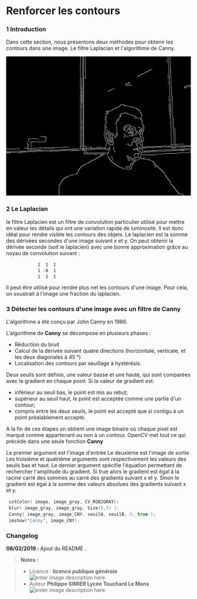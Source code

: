 ﻿Renforcer les contours
===================

### 1 Introduction
Dans cette section, nous présentons deux méthodes  pour obtenir les contours dans une image. Le filtre Laplacian et l'algorithme de Canny.

![Canny detection des contours](/04_RenforcementContours/Canny_screenshot_06.02.2019.png)

### 2 Le Laplacian

le filtre Laplacien est un filtre de convolution particulier utilisé pour mettre en valeur les détails  qui ont une variation rapide de luminosité. Il est donc idéal pour rendre visible les contours des objets.
Le laplacien est la somme des dérivées secondes d'une image suivant x et y.  On peut obtenir la dérivée seconde (soit le laplacien) avec une bonne approximation grâce au noyau de   convolution suivant :

                1  1  1
                1 -8  1
                1  1  1

Il peut être utilisé pour rendre plus net les contours d'une image. Pour cela, on soustrait à l'image une fraction du laplacien.



### 3 Détecter les contours d'une image avec un filtre de Canny

L'algorithme a été conçu par John Canny en 1986.    

L’algorithme de **Canny** se décompose en plusieurs phases :

 - Réduction du bruit 
 - Calcul de la dérivée suivant quatre directions (horizontale, verticale, et les deux diagonales à 45 °)
 - Localisation des contours par seuillage à hystérésis. 

Deux seuils sont définis, une valeur basse et une haute, qui sont comparées avec le gradient en chaque point. Si la valeur de gradient est: 

 - inférieur au seuil bas, le point est mis au rebut;
 - supérieur au seuil haut, le point est acceptée comme une partie d'un
   contour;
 - compris entre les deux seuils, le point est accepté que si contigu à
   un point préalablement accepté.
   
A la fin de ces étapes on obtient une image binaire où chaque pixel est marqué comme appartenant ou non à un contour.
OpenCV met tout ce qui précède dans une seule fonction **Canny**

Le premier argument est l'image d'entrée
Le deuxième est l'image de sortie
Les troisième et quatrième arguments sont respectivement les valeurs des seuils bas et haut.
Le dernier argument spécifie l'équation permettant de rechercher l'amplitude du gradient. Si true alors le gradient est égal à la racine carré des sommes au carré des gradients suivant x et y. Sinon le gradient est égal à la somme des valeurs absolues des gradients suivant x et y.

```cpp
 cvtColor( image, image_gray, CV_RGB2GRAY);
 blur( image_gray, image_gray, Size(5,5) );
 Canny( image_gray, image_CNY, seuilA, seuilB, 3, true );
 imshow("Canny", image_CNY);
```

### Changelog

 **08/02/2019 :** Ajout du README . 
 
 
> **Notes :**


> - Licence : **licence publique générale** ![enter image description here](https://img.shields.io/badge/licence-GPL-green.svg)
> - Auteur **Philippe SIMIER Lycée Touchard Le Mans**
>  ![enter image description here](https://img.shields.io/badge/built-passing-green.svg)
<!-- TOOLBOX 

Génération des badges : https://shields.io/
Génération de ce fichier : https://stackedit.io/editor#
https://docplayer.fr/15188945-Le-traitement-d-images-avec-opencv.html


